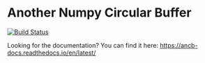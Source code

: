 # Another Numpy Circular Buffer

[![Build Status](https://travis-ci.com/EmDash00/ANCB.svg?branch=master)](https://travis-ci.com/EmDash00/ANCB)

Looking for the documentation? You can find it here:
https://ancb-docs.readthedocs.io/en/latest/
